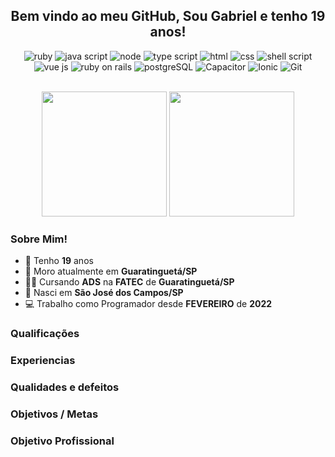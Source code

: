 
<div align='center'>
<h2> Bem vindo ao meu GitHub, Sou Gabriel e tenho 19 anos!</h2>
  
![ruby](https://img.shields.io/badge/Ruby-CC342D?style=for-the-badge&logo=ruby&logoColor=white)
![java script](https://img.shields.io/badge/JavaScript-F7DF1E?style=for-the-badge&logo=javascript&logoColor=white)
![node](https://img.shields.io/badge/Node.js-43853D?style=for-the-badge&logo=node.js&logoColor=white)
![type script](https://img.shields.io/badge/TypeScript-007ACC?style=for-the-badge&logo=typescript&logoColor=white)
![html](https://img.shields.io/badge/HTML5-E34F26?style=for-the-badge&logo=html5&logoColor=white)
![css](https://img.shields.io/badge/CSS3-1572B6?style=for-the-badge&logo=css3&logoColor=white)
![shell script](https://img.shields.io/badge/Shell_Script-121011?style=for-the-badge&logo=gnu-bash&logoColor=white)
![vue js](https://img.shields.io/badge/Vue.js-35495E?style=for-the-badge&logo=vue.js&logoColor=4FC08D)
![ruby on rails](https://img.shields.io/badge/Ruby_on_Rails-CC0000?style=for-the-badge&logo=ruby-on-rails&logoColor=white)
![postgreSQL](https://img.shields.io/badge/PostgreSQL-316192?style=for-the-badge&logo=postgresql&logoColor=white)
![Capacitor](https://img.shields.io/badge/Capacitor-119EFF?style=for-the-badge&logo=Capacitor&logoColor=white)
![Ionic](https://img.shields.io/badge/Ionic-3880FF?style=for-the-badge&logo=ionic&logoColor=white)
![Git](https://img.shields.io/badge/GIT-E44C30?style=for-the-badge&logo=git&logoColor=white)

</div>
<br/>

  <div align='center'>
    <img height="200" src="https://github-readme-stats.vercel.app/api?username=GabrielAziz&show_icons=true&theme=dracula&card_width=50%" />
    <img height="200" src="https://github-readme-stats.vercel.app/api/top-langs?username=GabrielAziz&show_icons=true&theme=dracula&layout=compact&langs_count=8&card_width=50%" />
  </div>

### Sobre Mim!
  - 🎉 Tenho **19** anos
  - 📌 Moro atualmente em **Guaratinguetá/SP**
  - 👨‍🎓 Cursando **ADS** na **FATEC** de **Guaratinguetá/SP**
  - 🏥 Nasci em **São José dos Campos/SP**
  - 💻 Trabalho como Programador desde **FEVEREIRO** de **2022**

### Qualificações

### Experiencias

### Qualidades e defeitos

### Objetivos / Metas

### Objetivo Profissional




  

<br/>



